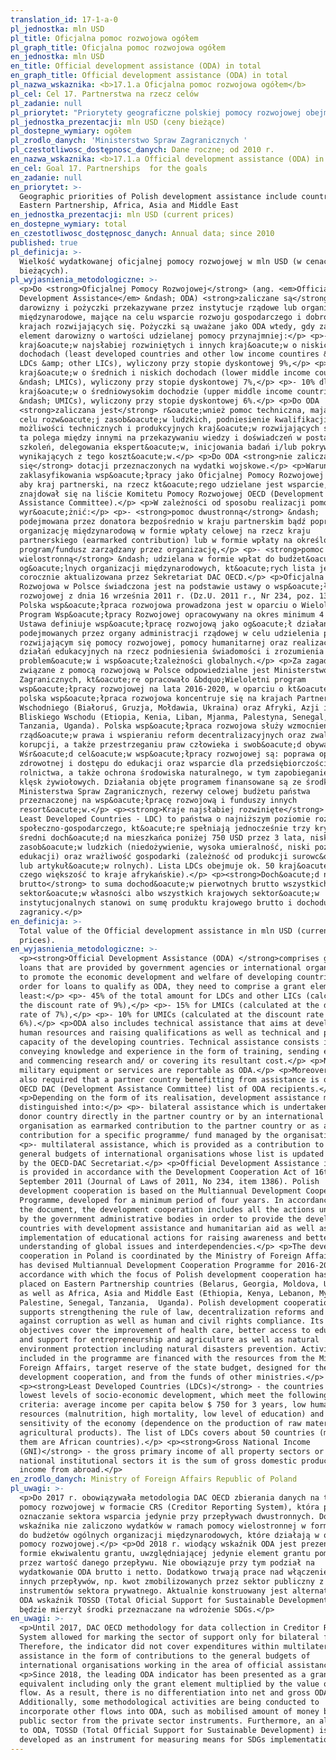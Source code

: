 ```yaml
---
translation_id: 17-1-a-0
pl_jednostka: mln USD
pl_title: Oficjalna pomoc rozwojowa ogółem
pl_graph_title: Oficjalna pomoc rozwojowa ogółem
en_jednostka: mln USD
en_title: Official development assistance (ODA) in total
en_graph_title: Official development assistance (ODA) in total
pl_nazwa_wskaznika: <b>17.1.a Oficjalna pomoc rozwojowa ogółem</b>
pl_cel: Cel 17. Partnerstwa na rzecz celów
pl_zadanie: null
pl_priorytet: "Priorytety geograficzne polskiej pomocy rozwojowej obejmują kraje Partnerstwa Wschodniego, Azji, Afryki i\_Bliskiego Wschodu"
pl_jednostka_prezentacji: mln USD (ceny bieżące)
pl_dostepne_wymiary: ogółem
pl_zrodlo_danych: 'Ministerstwo Spraw Zagranicznych '
pl_czestotliwosc_dostępnosc_danych: Dane roczne; od 2010 r.
en_nazwa_wskaznika: <b>17.1.a Official development assistance (ODA) in total</b>
en_cel: Goal 17. Partnerships  for the goals
en_zadanie: null
en_priorytet: >-
  Geographic priorities of Polish development assistance include countries of
  Eastern Partnership, Africa, Asia and Middle East
en_jednostka_prezentacji: mln USD (current prices)
en_dostepne_wymiary: total
en_czestotliwosc_dostępnosc_danych: Annual data; since 2010
published: true
pl_definicja: >-
  Wielkość wydatkowanej oficjalnej pomocy rozwojowej w mln USD (w cenach
  bieżących).
pl_wyjasnienia_metodologiczne: >-
  <p>Do <strong>Oficjalnej Pomocy Rozwojowej</strong> (ang. <em>Official
  Development Assistance</em> &ndash; ODA) <strong>zaliczane są</strong>
  darowizny i pożyczki przekazywane przez instytucje rządowe lub organizacje
  międzynarodowe, mające na celu wsparcie rozwoju gospodarczego i dobrobytu w
  krajach rozwijających się. Pożyczki są uważane jako ODA wtedy, gdy zawierają
  element darowizny o wartości udzielanej pomocy przynajmniej:</p> <p>- 45% dla
  kraj&oacute;w najsłabiej rozwiniętych i innych kraj&oacute;w o niskich
  dochodach (least developed countries and other low income countires &ndash;
  LDCs &amp; other LICs), wyliczony przy stopie dyskontowej 9%,</p> <p>- 15% dla
  kraj&oacute;w o średnich i niskich dochodach (lower middle income countries
  &ndash; LMICs), wyliczony przy stopie dyskontowej 7%,</p> <p>- 10% dla
  kraj&oacute;w o średniowysokim dochodzie (upper middle income countries
  &ndash; UMICs), wyliczony przy stopie dyskontowej 6%.</p> <p>Do ODA
  <strong>zaliczana jest</strong> r&oacute;wnież pomoc techniczna, mająca na
  celu rozw&oacute;j zasob&oacute;w ludzkich, podniesienie kwalifikacji oraz
  możliwości technicznych i produkcyjnych kraj&oacute;w rozwijających się. Pomoc
  ta polega między innymi na przekazywaniu wiedzy i doświadczeń w postaci
  szkoleń, delegowania ekspert&oacute;w, inicjowania badań i/lub pokrywania
  wynikających z tego koszt&oacute;w.</p> <p>Do ODA <strong>nie zalicza
  się</strong> dotacji przeznaczonych na wydatki wojskowe.</p> <p>Warunkiem
  zaklasyfikowania wsp&oacute;łpracy jako Oficjalnej Pomocy Rozwojowej jest to,
  aby kraj partnerski, na rzecz kt&oacute;rego udzielane jest wsparcie,
  znajdował się na liście Komitetu Pomocy Rozwojowej OECD (Development
  Assistance Committee).</p> <p>W zależności od sposobu realizacji pomocy możemy
  wyr&oacute;żnić:</p> <p>- <strong>pomoc dwustronną</strong> &ndash;
  podejmowana przez donatora bezpośrednio w kraju partnerskim bądź poprzez
  organizację międzynarodową w formie wpłaty celowej na rzecz kraju
  partnerskiego (earmarked contribution) lub w formie wpłaty na określony
  program/fundusz zarządzany przez organizację,</p> <p>- <strong>pomoc
  wielostronną</strong> &ndash; udzielana w formie wpłat do budżet&oacute;w
  og&oacute;lnych organizacji międzynarodowych, kt&oacute;rych lista jest
  corocznie aktualizowana przez Sekretariat DAC OECD.</p> <p>Oficjalna Pomoc
  Rozwojowa w Polsce świadczona jest na podstawie ustawy o wsp&oacute;łpracy
  rozwojowej z dnia 16 września 2011 r. (Dz.U. 2011 r., Nr 234, poz. 1386).
  Polska wsp&oacute;łpraca rozwojowa prowadzona jest w oparciu o Wieloletni
  Program Wsp&oacute;łpracy Rozwojowej opracowywany na okres minimum 4 lat.
  Ustawa definiuje wsp&oacute;łpracę rozwojową jako og&oacute;ł działań
  podejmowanych przez organy administracji rządowej w celu udzielenia państwom
  rozwijającym się pomocy rozwojowej, pomocy humanitarnej oraz realizację
  działań edukacyjnych na rzecz podniesienia świadomości i zrozumienia
  problem&oacute;w i wsp&oacute;łzależności globalnych.</p> <p>Za zagadnienia
  związane z pomocą rozwojową w Polsce odpowiedzialne jest Ministerstwo Spraw
  Zagranicznych, kt&oacute;re opracowało &bdquo;Wieloletni program
  wsp&oacute;łpracy rozwojowej na lata 2016-2020, w oparciu o kt&oacute;ry
  polska wsp&oacute;łpraca rozwojowa koncentruje się na krajach Partnerstwa
  Wschodniego (Białoruś, Gruzja, Mołdawia, Ukraina) oraz Afryki, Azji i
  Bliskiego Wschodu (Etiopia, Kenia, Liban, Mjanma, Palestyna, Senegal,
  Tanzania, Uganda). Polska wsp&oacute;łpraca rozwojowa służy wzmocnieniu
  rząd&oacute;w prawa i wspieraniu reform decentralizacyjnych oraz zwalczaniu
  korupcji, a także przestrzeganiu praw człowieka i swob&oacute;d obywatelskich.
  Wśr&oacute;d cel&oacute;w wsp&oacute;łpracy rozwojowej są: poprawa opieki
  zdrowotnej i dostępu do edukacji oraz wsparcie dla przedsiębiorczości i
  rolnictwa, a także ochrona środowiska naturalnego, w tym zapobieganie skutkom
  klęsk żywiołowych. Działania objęte programem finansowane są ze środk&oacute;w
  Ministerstwa Spraw Zagranicznych, rezerwy celowej budżetu państwa
  przeznaczonej na wsp&oacute;łpracę rozwojową i funduszy innych
  resort&oacute;w.</p> <p><strong>Kraje najsłabiej rozwinięte</strong> (ang.
  Least Developed Countries - LDC) to państwa o najniższym poziomie rozwoju
  społeczno-gospodarczego, kt&oacute;re spełniają jednocześnie trzy kryteria:
  średni doch&oacute;d na mieszkańca poniżej 750 USD przez 3 lata, niski poziom
  zasob&oacute;w ludzkich (niedożywienie, wysoka umieralność, niski poziom
  edukacji) oraz wrażliwość gospodarki (zależność od produkcji surowc&oacute;w
  lub artykuł&oacute;w rolnych). Lista LDCs obejmuje ok. 50 kraj&oacute;w (z
  czego większość to kraje afrykańskie).</p> <p><strong>Doch&oacute;d narodowy
  brutto</strong> to suma dochod&oacute;w pierwotnych brutto wszystkich
  sektor&oacute;w własności albo wszystkich krajowych sektor&oacute;w
  instytucjonalnych stanowi on sumę produktu krajowego brutto i dochodu z
  zagranicy.</p>
en_definicja: >-
  Total value of the Official development assistance in mln USD (current
  prices).
en_wyjasnienia_metodologiczne: >-
  <p><strong>Official Development Assistance (ODA) </strong>comprises grants and
  loans that are provided by government agencies or international organizations
  to promote the economic development and welfare of developing countries. In
  order for loans to qualify as ODA, they need to comprise a grant element of at
  least:</p> <p>- 45% of the total amount for LDCs and other LICs (calculated at
  the discount rate of 9%),</p> <p>- 15% for LMICs (calculated at the discount
  rate of 7%),</p> <p>- 10% for UMICs (calculated at the discount rate of
  6%).</p> <p>ODA also includes technical assistance that aims at developing
  human resources and raising qualifications as well as technical and productive
  capacity of the developing countries. Technical assistance consists in, i. a.,
  conveying knowledge and experience in the form of training, sending experts
  and commencing research and/ or covering its resultant cost.</p> <p>No
  military equipment or services are reportable as ODA.</p> <p>Moreover, it is
  also required that a partner country benefitting from assistance is on the
  OECD DAC (Development Assistance Committee) list of ODA recipients.</p>
  <p>Depending on the form of its realisation, development assistance might be
  distinguished into:</p> <p>- bilateral assistance which is undertaken by the
  donor country directly in the partner country or by an international
  organisation as earmarked contribution to the partner country or as a
  contribution for a specific programme/ fund managed by the organisation,</p>
  <p>- multilateral assistance, which is provided as a contribution to the
  general budgets of international organisations whose list is updated annually
  by the OECD-DAC Secretariat.</p> <p>Official Development Assistance in Poland
  is provided in accordance with the Development Cooperation Act of 16th
  September 2011 (Journal of Laws of 2011, No 234, item 1386). Polish
  development cooperation is based on the Multiannual Development Cooperation
  Programme, developed for a minimum period of four years. In accordance with
  the document, the development cooperation includes all the actions undertaken
  by the government administrative bodies in order to provide the developing
  countries with development assistance and humanitarian aid as well as the
  implementation of educational actions for raising awareness and better
  understanding of global issues and interdependencies.</p> <p>The development
  cooperation in Poland is coordinated by the Ministry of Foreign Affairs that
  has devised Multiannual Development Cooperation Programme for 2016-2020 in
  accordance with which the focus of Polish development cooperation has been
  placed on Eastern Partnership countries (Belarus, Georgia, Moldova, Ukraine)
  as well as Africa, Asia and Middle East (Ethiopia, Kenya, Lebanon, Myanmar,
  Palestine, Senegal, Tanzania,  Uganda). Polish development cooperation
  supports strengthening the rule of law, decentralization reforms and combat
  against corruption as well as human and civil rights compliance. Its main
  objectives cover the improvement of health care, better access to education
  and support for entrepreneurship and agriculture as well as natural
  environment protection including natural disasters prevention. Activities
  included in the programme are financed with the resources from the Ministry of
  Foreign Affairs, target reserve of the state budget, designed for the
  development cooperation, and from the funds of other ministries.</p>
  <p><strong>Least Developed Countries (LDCs)</strong> - the countries with the
  lowest levels of socio-economic development, which meet the following three
  criteria: average income per capita below $ 750 for 3 years, low human
  resources (malnutrition, high mortality, low level of education) and the
  sensitivity of the economy (dependence on the production of raw materials or
  agricultural products). The list of LDCs covers about 50 countries (most of
  them are African countries).</p> <p><strong>Gross National Income
  (GNI)</strong> - the gross primary income of all property sectors or all
  national institutional sectors it is the sum of gross domestic product and
  income from abroad.</p>
en_zrodlo_danych: Ministry of Foreign Affairs Republic of Poland
pl_uwagi: >-
  <p>Do 2017 r. obowiązywała metodologia DAC OECD zbierania danych na temat
  pomocy rozwojowej w formacie CRS (Creditor Reporting System), która pozwala na
  oznaczanie sektora wsparcia jedynie przy przepływach dwustronnych. Do
  wskaźnika nie zaliczono wydatków w ramach pomocy wielostronnej w formie wpłat
  do budżetów ogólnych organizacji międzynarodowych, które działają w obszarze
  pomocy rozwojowej.</p> <p>Od 2018 r. wiodący wskaźnik ODA jest prezentowany w
  formie ekwiwalentu grantu, uwzględniającej jedynie element grantu pomnożony
  przez wartość danego przepływu. Nie obowiązuje przy tym podział na
  wydatkowanie ODA brutto i netto. Dodatkowo trwają prace nad włączeniem do ODA
  innych przepływów, np. kwot zmobilizowanych przez sektor publiczny z
  instrumentów sektora prywatnego. Aktualnie konstruowany jest alternatywny do
  ODA wskaźnik TOSSD (Total Oficial Support for Sustainable Development), który
  będzie mierzył środki przeznaczane na wdrożenie SDGs.</p>
en_uwagi: >-
  <p>Until 2017, DAC OECD methodology for data collection in Creditor Reporting
  System allowed for marking the sector of support only for bilateral flows.
  Therefore, the indicator did not cover expenditures within multilateral
  assistance in the form of contributions to the general budgets of
  international organisations working in the area of official assistance.</p>
  <p>Since 2018, the leading ODA indicator has been presented as a grant
  equivalent including only the grant element multiplied by the value of a given
  flow. As a result, there is no differentiation into net and gross ODA.
  Additionally, some methodological activities are being conducted to
  incorporate other flows into ODA, such as mobilised amount of money by the
  public sector from the private sector instruments. Furthermore, an alternative
  to ODA, TOSSD (Total Official Support for Sustainable Development) is being
  developed as an instrument for measuring means for SDGs implementation.</p>
---
```

